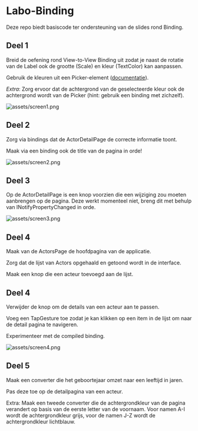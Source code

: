 # Labo-Binding
Deze repo biedt basiscode ter ondersteuning van de slides rond Binding. 

## Deel 1 
Breid de oefening rond View-to-View Binding uit zodat je naast de rotatie van de Label ook de grootte (Scale) en kleur (TextColor) kan aanpassen. 

Gebruik de kleuren uit een Picker-element ([documentatie](https://learn.microsoft.com/en-us/dotnet/maui/user-interface/controls/picker?view=net-maui-8.0#respond-to-item-selection)).

*Extra*: Zorg ervoor dat de achtergrond van de geselecteerde kleur ook de achtergrond wordt van de Picker (hint: gebruik een binding met zichzelf).

![assets/screen1.png](assets/screen1.png)

## Deel 2 
Zorg via bindings dat de ActorDetailPage de correcte informatie toont. 

Maak via een binding ook de title van de pagina in orde!

![assets/screen2.png](assets/screen2.png)

## Deel 3
Op de ActorDetailPage is een knop voorzien die een wijziging zou moeten aanbrengen op de pagina. Deze werkt momenteel niet, breng dit met behulp van INotifyPropertyChanged in orde.

![assets/screen3.png](assets/screen3.png)

## Deel 4 
Maak van de ActorsPage de hoofdpagina van de applicatie. 

Zorg dat de lijst van Actors opgehaald en getoond wordt in de interface. 

Maak een knop die een acteur toevoegd aan de lijst. 

## Deel 4 
Verwijder de knop om de details van een acteur aan te passen. 

Voeg een TapGesture toe zodat je kan klikken op een item in de lijst om naar de detail pagina te navigeren. 

Experimenteer met de compiled binding.

![assets/screen4.png](assets/screen4.png)

## Deel 5 
Maak een converter die het geboortejaar omzet naar een leeftijd in jaren. 

Pas deze toe op de detailpagina van een acteur.

Extra: Maak een tweede converter die de achtergrondkleur van de pagina verandert op basis van de eerste letter van de voornaam. Voor namen A-I wordt de achtergrondkleur grijs, voor de namen J-Z wordt de achtergrondkleur lichtblauw.